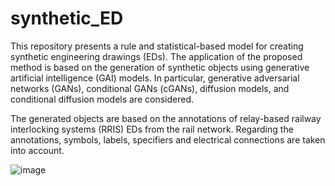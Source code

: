 # synthetic_ED

This repository presents a rule and statistical-based model for creating synthetic engineering drawings (EDs). The application of the proposed method is based on the generation of synthetic objects using generative artificial intelligence (GAI) models. In particular, generative adversarial networks (GANs), conditional GANs (cGANs), diffusion models, and conditional diffusion models are considered.

The generated objects are based on the annotations of relay-based railway interlocking systems (RRIS) EDs from the rail network. Regarding the annotations, symbols, labels, specifiers and electrical connections are taken into account.




![image](https://github.com/SFStefenon/synthetic_ED/assets/88292916/1f6741c8-7800-454d-b95f-a80d514180a4)
